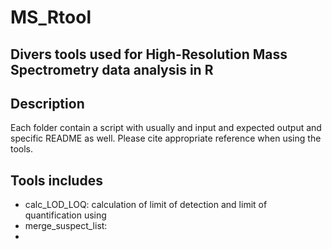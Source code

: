 # MS_Rtool
Divers tools used for High-Resolution Mass Spectrometry data analysis in R
-----------------------------------------------------------------------------------
Description
-----------
Each folder contain a script with usually and input and expected output and specific README as well.
Please cite appropriate reference when using the tools.

Tools includes
-----------
- calc_LOD_LOQ: calculation of limit of detection and limit of quantification using
- merge_suspect_list:
- 
                        

